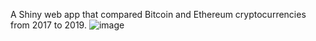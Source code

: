 A Shiny web app that compared Bitcoin and Ethereum cryptocurrencies from 2017 to 2019.
![image](https://user-images.githubusercontent.com/59628024/103249294-585b6600-4923-11eb-9514-b28625d59f93.png)
